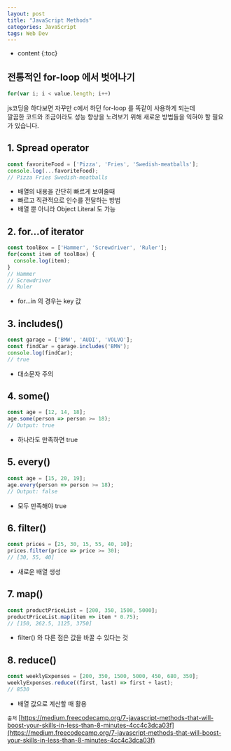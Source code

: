 ```yaml
---
layout: post
title: "JavaScript Methods"
categories: JavaScript
tags: Web Dev
---
```


* content
{:toc}

## 전통적인 for-loop 에서 벗어나기
```js
for(var i; i < value.length; i++)
```
js코딩을 하다보면 자꾸만 c에서 하던 for-loop 를 똑같이 사용하게 되는데  
깔끔한 코드와 조금이라도 성능 향상을 노려보기 위해 새로운 방법들을 익혀야 할 필요가 있습니다.

## 1. Spread operator
```js
const favoriteFood = ['Pizza', 'Fries', 'Swedish-meatballs'];
console.log(...favoriteFood);
// Pizza Fries Swedish-meatballs
```
* 배열의 내용을 간단히 빠르게 보여줄때
* 빠르고 직관적으로 인수를 전달하는 방법
* 배열 뿐 아니라 Object Literal 도 가능

## 2. for…of iterator
```js
const toolBox = ['Hammer', 'Screwdriver', 'Ruler'];
for(const item of toolBox) {
  console.log(item);
}
// Hammer
// Screwdriver
// Ruler
```
* for...in 의 경우는 key 값

## 3. includes()
```js
const garage = ['BMW', 'AUDI', 'VOLVO'];
const findCar = garage.includes('BMW');
console.log(findCar);
// true
```
* 대소문자 주의

## 4. some()
```js
const age = [12, 14, 18];
age.some(person => person >= 18);
// Output: true
```
* 하나라도 만족하면 true

## 5. every()
```js
const age = [15, 20, 19];
age.every(person => person >= 18);
// Output: false
```
* 모두 만족해야 true

## 6. filter()
```js
const prices = [25, 30, 15, 55, 40, 10];
prices.filter(price => price >= 30);
// [30, 55, 40]
```
* 새로운 배열 생성

## 7. map()
```js
const productPriceList = [200, 350, 1500, 5000];
productPriceList.map(item => item * 0.75);
// [150, 262.5, 1125, 3750]
```
* filter() 와 다른 점은 값을 바꿀 수 있다는 것

## 8. reduce()
```js
const weeklyExpenses = [200, 350, 1500, 5000, 450, 680, 350];
weeklyExpenses.reduce((first, last) => first + last);
// 8530
```
* 배열 값으로 계산할 때 활용


`출처`
[https://medium.freecodecamp.org/7-javascript-methods-that-will-boost-your-skills-in-less-than-8-minutes-4cc4c3dca03f](https://medium.freecodecamp.org/7-javascript-methods-that-will-boost-your-skills-in-less-than-8-minutes-4cc4c3dca03f)
